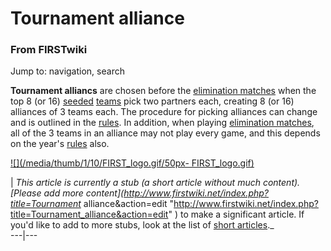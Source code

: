 # Tournament alliance

### From FIRSTwiki

Jump to: navigation, search

**Tournament alliancs** are chosen before the [elimination matches](Elimination_match "Elimination match" ) when the top 8 (or 16) [seeded](Seed "Seed" ) [teams](Team "Team" ) pick two partners each, creating 8 (or 16) alliances of 3 teams each. The procedure for picking alliances can change and is outlined in the [rules](/index.php?title=Rules&action=edit "Rules" ). In addition, when playing [elimination matches](Elimination_match "Elimination match" ), all of the 3 teams in an alliance may not play every game, and this depends on the year's [rules](/index.php?title=Rules&action=edit "Rules" ) also. 

[![](/media/thumb/1/10/FIRST_logo.gif/50px-
FIRST_logo.gif)](Image:FIRST_logo.gif "" )

|  _This article is currently a stub (a short article without much content).
[Please add more content](http://www.firstwiki.net/index.php?title=Tournament_
alliance&action=edit
"http://www.firstwiki.net/index.php?title=Tournament_alliance&action=edit" )
to make a significant article. If you'd like to add to more stubs, look at the
list of [short articles](Special:Shortpages "Special:Shortpages"
)._  
---|---  
  

